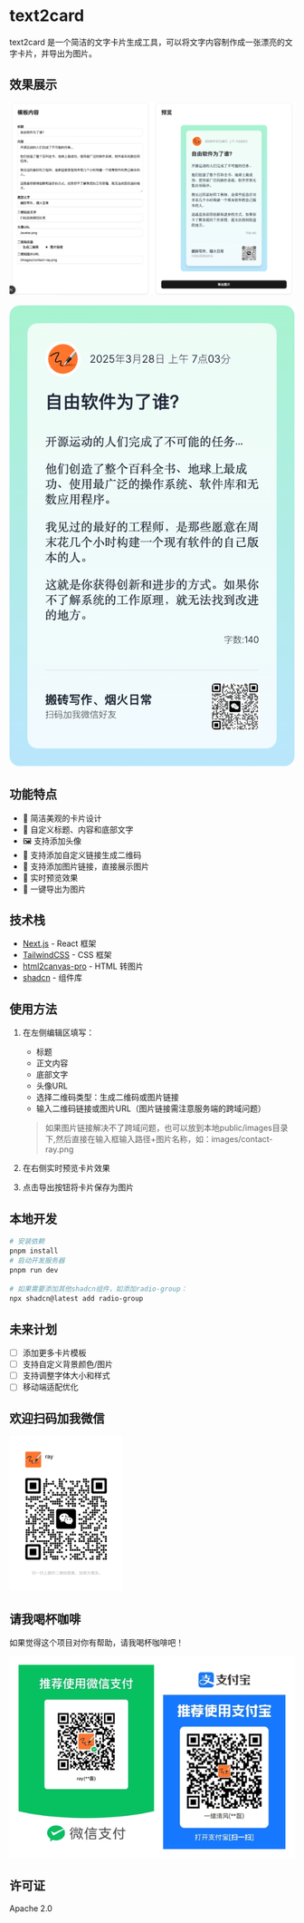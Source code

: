 # text2card

text2card 是一个简洁的文字卡片生成工具，可以将文字内容制作成一张漂亮的文字卡片，并导出为图片。

## 效果展示

![预览](public/images/preview.png)

![导出结果](public/images/output.png)

## 功能特点

- 🎨 简洁美观的卡片设计
- 📝 自定义标题、内容和底部文字
- 🖼️ 支持添加头像
- 🔗 支持添加自定义链接生成二维码
- 🔗 支持添加图片链接，直接展示图片
- 📱 实时预览效果
- 💾 一键导出为图片

## 技术栈

- [Next.js](https://nextjs.org/) - React 框架
- [TailwindCSS](https://tailwindcss.com/) - CSS 框架
- [html2canvas-pro](https://github.com/niklasvh/html2canvas) - HTML 转图片
- [shadcn](https://ui.shadcn.com/) - 组件库
## 使用方法

1. 在左侧编辑区填写：
   - 标题
   - 正文内容
   - 底部文字
   - 头像URL
   - 选择二维码类型：生成二维码或图片链接
   - 输入二维码链接或图片URL（图片链接需注意服务端的跨域问题）  

   > 如果图片链接解决不了跨域问题，也可以放到本地public/images目录下,然后直接在输入框输入路径+图片名称，如：images/contact-ray.png

2. 在右侧实时预览卡片效果

3. 点击导出按钮将卡片保存为图片

## 本地开发
```bash
# 安装依赖
pnpm install
# 启动开发服务器
pnpm run dev

# 如果需要添加其他shadcn组件，如添加radio-group：
npx shadcn@latest add radio-group
```

## 未来计划

- [ ] 添加更多卡片模板
- [ ] 支持自定义背景颜色/图片
- [ ] 支持调整字体大小和样式
- [ ] 移动端适配优化

## 欢迎扫码加我微信

![微信](https://github.com/li-fenglei/donate-me/blob/main/contact-ray.png?raw=true)

## 请我喝杯咖啡

如果觉得这个项目对你有帮助，请我喝杯咖啡吧！

![捐赠](https://github.com/li-fenglei/donate-me/blob/main/joined-pay.png?raw=true)

## 许可证

Apache 2.0

